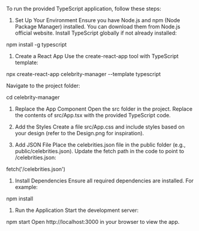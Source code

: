 To run the provided TypeScript application, follow these steps:

1. Set Up Your Environment
Ensure you have Node.js and npm (Node Package Manager) installed. You can download them from Node.js official website.
Install TypeScript globally if not already installed:

npm install -g typescript

1. Create a React App
Use the create-react-app tool with TypeScript template:

npx create-react-app celebrity-manager --template typescript

Navigate to the project folder:

cd celebrity-manager

1. Replace the App Component
Open the src folder in the project.
Replace the contents of src/App.tsx with the provided TypeScript code.

1. Add the Styles
Create a file src/App.css and include styles based on your design (refer to the Design.png for inspiration).

1. Add JSON File
Place the celebrities.json file in the public folder (e.g., public/celebrities.json).
Update the fetch path in the code to point to /celebrities.json:

fetch('/celebrities.json')

1. Install Dependencies
Ensure all required dependencies are installed. For example:

npm install

1. Run the Application
Start the development server:

npm start
Open http://localhost:3000 in your browser to view the app.